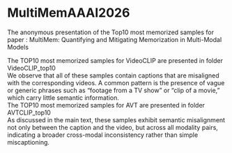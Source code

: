 # MultiMemAAAI2026
The anonymous presentation of the Top10 most memorized samples for paper : MultiMem: Quantifying and Mitigating Memorization in Multi-Modal Models


The TOP10 most memorized samples for VideoCLIP are presented in folder VideoCLIP_top10\
We observe that all of these samples contain captions that are misaligned with the corresponding videos. A common pattern is the presence of vague or generic phrases such as “footage from a TV show” or “clip of a movie,” which carry little semantic information.\
The TOP10 most memorized samples for AVT are presented in folder AVTCLIP_top10\
As discussed in the main text, these samples exhibit semantic misalignment not only between the caption and the video, but across all modality pairs, indicating a broader cross-modal inconsistency rather than simple miscaptioning.
